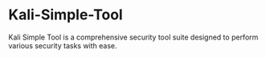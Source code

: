 # Kali-Simple-Tool
Kali Simple Tool is a comprehensive security tool suite designed to perform various security tasks with ease.
